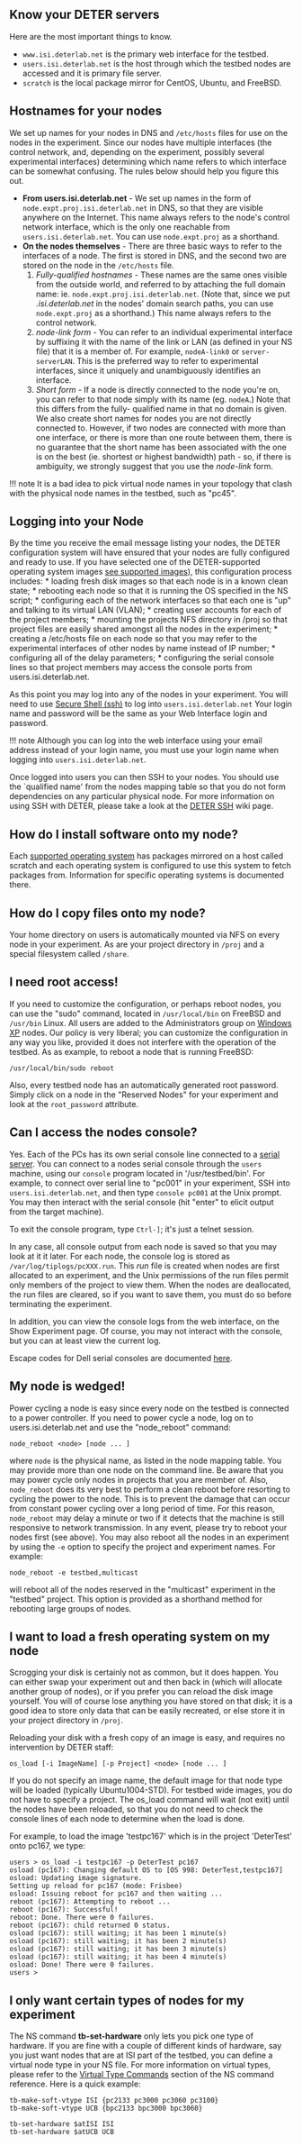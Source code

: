 ## Know your DETER servers
Here are the most important things to know.

 * `www.isi.deterlab.net` is the primary web interface for the testbed.
 * `users.isi.deterlab.net` is the host through which the testbed nodes are accessed and it is primary file server.
 * `scratch` is the local package mirror for CentOS, Ubuntu, and FreeBSD.


## Hostnames for your nodes

We set up names for your nodes in DNS and `/etc/hosts` files for use on the nodes in the experiment. Since our nodes have multiple interfaces (the control network, and, depending on the experiment, possibly several experimental interfaces) determining which name refers to which interface can be somewhat confusing. The rules below should help you figure this out.

  * **From users.isi.deterlab.net** - We set up names in the form of `node.expt.proj.isi.deterlab.net` in DNS, so that they are visible anywhere on the Internet. This name always refers to the node's control network interface, which is the only one reachable from `users.isi.deterlab.net`. You can use `node.expt.proj` as a shorthand.
  * **On the nodes themselves** - There are three basic ways to refer to the interfaces of a node. The first is stored in DNS, and the second two are stored on the node in the `/etc/hosts` file.
    1. *Fully-qualified hostnames* - These names are the same ones visible from the outside world, and referred to by attaching the full domain name: ie. `node.expt.proj.isi.deterlab.net`. (Note that, since we put *.isi.deterlab.net* in the nodes' domain search paths, you can use `node.expt.proj` as a shorthand.) This name always refers to the control network.
    1. *node-link form* - You can refer to an individual experimental interface by suffixing it with the name of the link or LAN (as defined in your NS file) that it is a member of. For example, `nodeA-link0` or `server-serverLAN`. This is the preferred way to refer to experimental interfaces, since it uniquely and unambiguously identifies an interface.
    1. *Short form* - If a node is directly connected to the node you're on, you can refer to that node simply with its name (eg. `nodeA`.) Note that this differs from the fully- qualified name in that no domain is given. We also create short names for nodes you are not directly connected to. However, if two nodes are connected with more than one interface, or there is more than one route between them, there is no guarantee that the short name has been associated with the one is on the best (ie. shortest or highest bandwidth) path - so, if there is ambiguity, we strongly suggest that you use the *node-link* form.

!!! note
    It is a bad idea to pick virtual node names in your topology that clash with the physical node names in the testbed, such as "pc45".

## Logging into your Node

  By the time you receive the email message listing your nodes, the DETER configuration system will have ensured that your nodes are fully configured and ready to use. If you have selected one of the DETER-supported operating system images <a href="/core/os-images/">see supported images</a>), this configuration process includes:
    * loading fresh disk images so that each node is in a known clean state;
    * rebooting each node so that it is running the OS specified in the NS script;
    * configuring each of the network interfaces so that each one is "up" and talking to its virtual LAN (VLAN);
    * creating user accounts for each of the project members;
    * mounting the projects NFS directory in /proj so that project files are easily shared amongst all the nodes in the experiment;
    * creating a /etc/hosts file on each node so that you may refer to the experimental interfaces of other nodes by name instead of IP number;
    * configuring all of the delay parameters;
    * configuring the serial console lines so that project members may access the console ports from users.isi.deterlab.net.

As this point you may log into any of the nodes in your experiment. You will need to use <a href="/core/DETERSSH/">Secure Shell (ssh)</a> to log into `users.isi.deterlab.net`
Your login name and password will be the same as your Web Interface login and password.  

!!! note
    Although you can log into the web interface using your email address instead of your login name, you must use your login name when logging into `users.isi.deterlab.net`.

Once logged into users you can then SSH to your nodes.  You should use the `qualified name' from the nodes mapping table so that you do not form dependencies on any particular physical node.  For more information on using SSH with DETER, please take a look at the <a href="/core/DETERSSH/">DETER SSH</a> wiki page.

## How do I install software onto my node?

Each <a href="/core/os-images/">supported operating system</a> has packages mirrored on a host called scratch and each operating system is configured to use this system to fetch packages from.  Information for specific operating systems is documented there.

## How do I copy files onto my node?

Your home directory on users is automatically mounted via NFS on every node in your experiment.  As are your project directory in `/proj` and a special filesystem called `/share`.

## I need **root** access!

If you need to customize the configuration, or perhaps reboot nodes, you can use the "sudo" command, located in `/usr/local/bin` on FreeBSD and `/usr/bin` Linux. All users are added to the Administrators group on <a href="/core/windows/">Windows XP</a> nodes. Our policy is very liberal; you can customize the configuration in any way you like, provided it does not interfere with the operation of the testbed. As as example, to reboot a node that is running FreeBSD:

  	/usr/local/bin/sudo reboot

Also, every testbed node has an automatically generated root password.  Simply click on a node in the "Reserved Nodes" for your experiment and look at the `root_password` attribute.

## <a name="SerialConsole"></a>Can I access the nodes console?

Yes. Each of the PCs has its own serial console line connected to a <a href="/core/dell-serial-console/">serial server</a>.  You can connect to a nodes serial console through the `users` machine, using our `console` program located in '/usr/testbed/bin'. For example, to connect over serial line to "pc001" in your experiment, SSH into `users.isi.deterlab.net`, and then type `console pc001` at the Unix prompt. You may then interact with the serial console (hit "enter" to elicit output from the target machine).

To exit the console program, type `Ctrl-]`; it's just a telnet session.

In any case, all console output from each node is saved so that you may look at it it later. For each node, the console log is stored as `/var/log/tiplogs/pcXXX.run`. This *run* file is created when nodes are first allocated to an experiment, and the Unix permissions of the run files permit only members of the project to view them. When the nodes are deallocated, the run files are cleared, so if you want to save them, you must do so before terminating the experiment.

In addition, you can view the console logs from the web interface, on the Show Experiment page. Of course, you may not interact with the console, but you can at least view the current log.

Escape codes for Dell serial consoles are documented <a href="/core/dell-serial-console/">here</a>.
  
## My node is wedged!

Power cycling a node is easy since every node on the testbed is connected to a power controller.  If you need to power cycle a node, log on to users.isi.deterlab.net and use the "node_reboot" command:

  	node_reboot <node> [node ... ]

where `node` is the physical name, as listed in the node mapping table. You may provide more than one node on the command line. Be aware that you may power cycle only nodes in projects that you are member of. Also, `node_reboot` does its very best to perform a clean reboot before resorting to cycling the power to the node. This is to prevent the damage that can occur from constant power cycling over a long period of time. For this reason, `node_reboot` may delay a minute or two if it detects that the machine is still responsive to network transmission. In any event, please try to reboot your nodes first (see above).
You may also reboot all the nodes in an experiment by using the `-e` option to specify the project and experiment names. For example:

  	node_reboot -e testbed,multicast

will reboot all of the nodes reserved in the "multicast" experiment in the "testbed" project. This option is provided as a shorthand method for rebooting large groups of nodes.
   
## I want to load a fresh operating system on my node ##

Scrogging your disk is certainly not as common, but it does happen. You can either swap your experiment out and then back in (which will allocate another group of nodes), or if you prefer you can reload the disk image yourself. You will of course lose anything you have stored on that disk; it is a good idea to store only data that can be easily recreated, or else store it in your project directory in `/proj`. 

Reloading your disk with a fresh copy of an image is easy, and requires no intervention by DETER staff:

  	os_load [-i ImageName] [-p Project] <node> [node ... ]

If you do not specify an image name, the default image for that node type will be loaded (typically Ubuntu1004-STD).  For testbed wide images, you do not have to specify a project.  The os_load command will wait (not exit) until the nodes have been reloaded, so that you do not need to check the console lines of each node to determine when the load is done.

For example, to load the image 'testpc167' which is in the project 'DeterTest' onto pc167, we type:

	users > os_load -i testpc167 -p DeterTest pc167
	osload (pc167): Changing default OS to [OS 998: DeterTest,testpc167]
	osload: Updating image signature.
	Setting up reload for pc167 (mode: Frisbee)
	osload: Issuing reboot for pc167 and then waiting ...
	reboot (pc167): Attempting to reboot ...
	reboot (pc167): Successful!
	reboot: Done. There were 0 failures.
	reboot (pc167): child returned 0 status.
	osload (pc167): still waiting; it has been 1 minute(s)
	osload (pc167): still waiting; it has been 2 minute(s)
	osload (pc167): still waiting; it has been 3 minute(s)
	osload (pc167): still waiting; it has been 4 minute(s)
	osload: Done! There were 0 failures.
	users >

## I only want certain types of nodes for my experiment

The NS command **tb-set-hardware** only lets you pick one type of hardware.  If you are fine with a couple of different kinds of hardware, say you just want nodes that are at ISI part of the testbed, you can define a virtual node type in your NS file.  For more information on virtual types, please refer to the <a href="/core/ns-commands/#virtual-type-commands">Virtual Type Commands</a> section of the NS command reference.  Here is a quick example:

	tb-make-soft-vtype ISI {pc2133 pc3000 pc3060 pc3100} 
	tb-make-soft-vtype UCB {bpc2133 bpc3000 bpc3060}

	tb-set-hardware $atISI ISI
	tb-set-hardware $atUCB UCB
